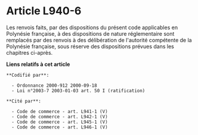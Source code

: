 # Article L940-6

Les renvois faits, par des dispositions du présent code applicables en Polynésie française, à des dispositions de nature
réglementaire sont remplacés par des renvois à des délibération de l'autorité compétente de la Polynésie française, sous
réserve des dispositions prévues dans les chapitres ci-après.

**Liens relatifs à cet article**

	**Codifié par**:

	  - Ordonnance 2000-912 2000-09-18
	  - Loi n°2003-7 2003-01-03 art. 50 I (ratification)

	**Cité par**:

	  - Code de commerce - art. L941-1 (V)
	  - Code de commerce - art. L942-1 (V)
	  - Code de commerce - art. L945-1 (V)
	  - Code de commerce - art. L946-1 (V)
